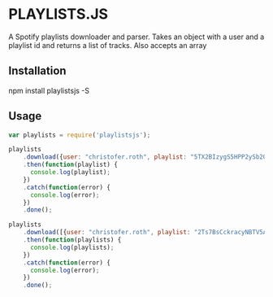 # PLAYLISTS.JS

A Spotify playlists downloader and parser. Takes an object with a user and a playlist id and returns a list of tracks. Also accepts an array

## Installation

npm install playlistsjs -S

## Usage

```javascript
var playlists = require('playlistsjs');

playlists
    .download({user: "christofer.roth", playlist: "5TX2BIzygS5HPP2ySb2OED"})
    .then(function(playlist) {
      console.log(playlist);
    })
    .catch(function(error) {
      console.log(error);
    })
    .done();

playlists
    .download([{user: "christofer.roth", playlist: "2Ts7BsCckracyNBTV5AQzX"}, {user: "christofer.roth", playlist: "5TX2BIzygS5HPP2ySb2OED"}])
    .then(function(playlists) {
      console.log(playlists);
    })
    .catch(function(error) {
      console.log(error);
    })
    .done();
```
